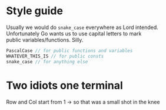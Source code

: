 # Style guide
Usually we would do `snake_case` everywhere as Lord intended. Unfortunately Go wants us to use capital letters to mark  
public variables/functions. Silly.  
```go
PascalCase // for public functions and variables
WHATEVER_THIS_IS // for public consts
snake_case // for anything else
```
# Two idiots one terminal
Row and Col start from 1 -> so that was a small shot in the knee

